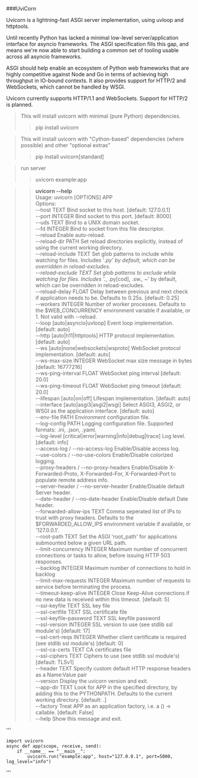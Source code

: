 ###UviCorn

Uvicorn is a lightning-fast ASGI server implementation, using uvloop and httptools.

Until recently Python has lacked a minimal low-level server/application interface for asyncio frameworks. The ASGI specification fills this gap, and means we're now able to start building a common set of tooling usable across all asyncio frameworks.

ASGI should help enable an ecosystem of Python web frameworks that are highly competitive against Node and Go in terms of achieving high throughput in IO-bound contexts. It also provides support for HTTP/2 and WebSockets, which cannot be handled by WSGI.

Uvicorn currently supports HTTP/1.1 and WebSockets. Support for HTTP/2 is planned.

>This will install uvicorn with minimal (pure Python) dependencies.
>>pip install uvicorn

>This will install uvicorn with "Cython-based" dependencies (where possible) and other "optional extras"
>>pip install uvicorn[standard]

> run server
>> uvicorn example:app

>><b>uvicorn --help</b> <br>
>>Usage: uvicorn [OPTIONS] APP <br>
>>Options:<br>
  --host TEXT                     Bind socket to this host.  [default:
                                  127.0.0.1]<br>
  --port INTEGER                  Bind socket to this port.  [default: 8000]
  <br>--uds TEXT                      Bind to a UNIX domain socket.
 <br> --fd INTEGER                    Bind to socket from this file descriptor.
 <br> --reload                        Enable auto-reload.
 <br> --reload-dir PATH               Set reload directories explicitly, instead
                                  of using the current working directory.
  <br>--reload-include TEXT           Set glob patterns to include while watching
                                  for files. Includes '*.py' by default, which
                                  can be overridden in reload-excludes.
  <br>--reload-exclude TEXT           Set glob patterns to exclude while watching
                                  for files. Includes '.*, .py[cod], .sw.*,
                                  ~*' by default, which can be overridden in
                                  reload-excludes.
  <br>--reload-delay FLOAT            Delay between previous and next check if
                                  application needs to be. Defaults to 0.25s.
                                  [default: 0.25]
  <br>--workers INTEGER               Number of worker processes. Defaults to the
                                  $WEB_CONCURRENCY environment variable if
                                  available, or 1. Not valid with --reload.
  <br>--loop [auto|asyncio|uvloop]    Event loop implementation.  [default: auto]
  <br>--http [auto|h11|httptools]     HTTP protocol implementation.  [default:
                                  auto]
  <br>--ws [auto|none|websockets|wsproto]
                                  WebSocket protocol implementation.
                                  [default: auto]
  <br>--ws-max-size INTEGER           WebSocket max size message in bytes
                                  [default: 16777216]
  <br>--ws-ping-interval FLOAT        WebSocket ping interval  [default: 20.0]
  <br>--ws-ping-timeout FLOAT         WebSocket ping timeout  [default: 20.0]
 <br> --lifespan [auto|on|off]        Lifespan implementation.  [default: auto]
  <br>--interface [auto|asgi3|asgi2|wsgi]
                                  Select ASGI3, ASGI2, or WSGI as the
                                  application interface.  [default: auto]
  <br>--env-file PATH                 Environment configuration file.
  <br>--log-config PATH               Logging configuration file. Supported
                                  formats: .ini, .json, .yaml.
  <br>--log-level [critical|error|warning|info|debug|trace]
                                  Log level. [default: info]
  <br>--access-log / --no-access-log  Enable/Disable access log.
  <br>--use-colors / --no-use-colors  Enable/Disable colorized logging.
  <br>--proxy-headers / --no-proxy-headers
                                  Enable/Disable X-Forwarded-Proto,
                                  X-Forwarded-For, X-Forwarded-Port to
                                  populate remote address info.
  <br>--server-header / --no-server-header
                                  Enable/Disable default Server header.
  <br>--date-header / --no-date-header
                                  Enable/Disable default Date header.
  <br>--forwarded-allow-ips TEXT      Comma seperated list of IPs to trust with
                                  proxy headers. Defaults to the
                                  $FORWARDED_ALLOW_IPS environment variable if
                                  available, or '127.0.0.1'.
  <br>--root-path TEXT                Set the ASGI 'root_path' for applications
                                  submounted below a given URL path.
  <br>--limit-concurrency INTEGER     Maximum number of concurrent connections or
                                  tasks to allow, before issuing HTTP 503
                                  responses.
  <br>--backlog INTEGER               Maximum number of connections to hold in
                                  backlog
  <br>--limit-max-requests INTEGER    Maximum number of requests to service before
                                  terminating the process.
  <br>--timeout-keep-alive INTEGER    Close Keep-Alive connections if no new data
                                  is received within this timeout.  [default:
                                  5]
  <br>--ssl-keyfile TEXT              SSL key file
  <br>--ssl-certfile TEXT             SSL certificate file
  <br>--ssl-keyfile-password TEXT     SSL keyfile password
  <br>--ssl-version INTEGER           SSL version to use (see stdlib ssl module's)
                                  [default: 17]
  <br>--ssl-cert-reqs INTEGER         Whether client certificate is required (see
                                  stdlib ssl module's)  [default: 0]
  <br>--ssl-ca-certs TEXT             CA certificates file
  <br>--ssl-ciphers TEXT              Ciphers to use (see stdlib ssl module's)
                                  [default: TLSv1]
  <br>--header TEXT                   Specify custom default HTTP response headers
                                  as a Name:Value pair
  <br>--version                       Display the uvicorn version and exit.
  <br>--app-dir TEXT                  Look for APP in the specified directory, by
                                  adding this to the PYTHONPATH. Defaults to
                                  the current working directory.  [default: .]
  <br>--factory                       Treat APP as an application factory, i.e. a
                                  () -> <ASGI app> callable.  [default: False]
  <br>--help                          Show this message and exit.



'''

    import uvicorn
    async def app(scope, receive, send):
        if __name__ == "__main__":
            uvicorn.run("example:app", host="127.0.0.1", port=5000, log_level="info")
'''